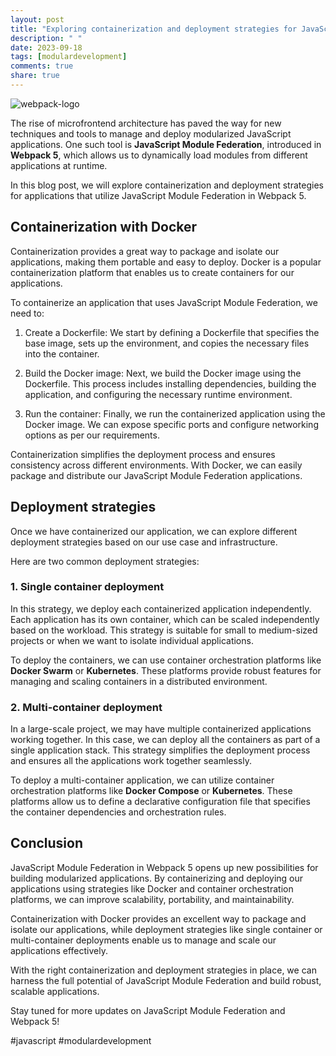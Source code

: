 ```yaml
---
layout: post
title: "Exploring containerization and deployment strategies for JavaScript Module Federation in Webpack 5"
description: " "
date: 2023-09-18
tags: [modulardevelopment]
comments: true
share: true
---
```


![webpack-logo](https://webpack.js.org/assets/icon-square-big.svg)

The rise of microfrontend architecture has paved the way for new techniques and tools to manage and deploy modularized JavaScript applications. One such tool is **JavaScript Module Federation**, introduced in **Webpack 5**, which allows us to dynamically load modules from different applications at runtime.

In this blog post, we will explore containerization and deployment strategies for applications that utilize JavaScript Module Federation in Webpack 5.

## Containerization with Docker

Containerization provides a great way to package and isolate our applications, making them portable and easy to deploy. Docker is a popular containerization platform that enables us to create containers for our applications.

To containerize an application that uses JavaScript Module Federation, we need to:

1. Create a Dockerfile: We start by defining a Dockerfile that specifies the base image, sets up the environment, and copies the necessary files into the container.

2. Build the Docker image: Next, we build the Docker image using the Dockerfile. This process includes installing dependencies, building the application, and configuring the necessary runtime environment.

3. Run the container: Finally, we run the containerized application using the Docker image. We can expose specific ports and configure networking options as per our requirements.

Containerization simplifies the deployment process and ensures consistency across different environments. With Docker, we can easily package and distribute our JavaScript Module Federation applications.

## Deployment strategies

Once we have containerized our application, we can explore different deployment strategies based on our use case and infrastructure.

Here are two common deployment strategies:

### 1. Single container deployment

In this strategy, we deploy each containerized application independently. Each application has its own container, which can be scaled independently based on the workload. This strategy is suitable for small to medium-sized projects or when we want to isolate individual applications.

To deploy the containers, we can use container orchestration platforms like **Docker Swarm** or **Kubernetes**. These platforms provide robust features for managing and scaling containers in a distributed environment.

### 2. Multi-container deployment

In a large-scale project, we may have multiple containerized applications working together. In this case, we can deploy all the containers as part of a single application stack. This strategy simplifies the deployment process and ensures all the applications work together seamlessly.

To deploy a multi-container application, we can utilize container orchestration platforms like **Docker Compose** or **Kubernetes**. These platforms allow us to define a declarative configuration file that specifies the container dependencies and orchestration rules.

## Conclusion

JavaScript Module Federation in Webpack 5 opens up new possibilities for building modularized applications. By containerizing and deploying our applications using strategies like Docker and container orchestration platforms, we can improve scalability, portability, and maintainability.

Containerization with Docker provides an excellent way to package and isolate our applications, while deployment strategies like single container or multi-container deployments enable us to manage and scale our applications effectively.

With the right containerization and deployment strategies in place, we can harness the full potential of JavaScript Module Federation and build robust, scalable applications.

Stay tuned for more updates on JavaScript Module Federation and Webpack 5!

#javascript #modulardevelopment